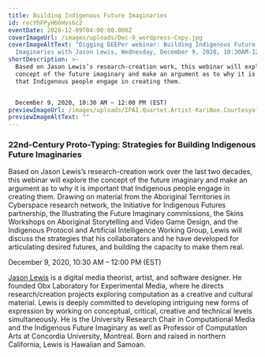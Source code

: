 ```yaml
---
title: Building Indigenous Future Imaginaries
id: recYhFPyH66Hvs6c2
eventDate: 2020-12-09T04:00:00.000Z
coverImageUrl: /images/uploads/Dec-9_wordpress-Copy.jpg
coverImageAltText: "Digging DEEPer webinar: Building Indigenous Future
  Imaginaries with Jason Lewis, Wednesday, December 9, 2020, 10:30AM-12PM (EST)"
shortDescription: >-
  Based on Jason Lewis’s research-creation work, this webinar will explore the
  concept of the future imaginary and make an argument as to why it is important
  that Indigenous people engage in creating them.


  December 9, 2020, 10:30 AM – 12:00 PM (EST)
previewImageUrl: /images/uploads/IPAI.Quartet.Artist-KariNoe.CourtesyoftheInitiativeforIndigenousFutures1.png
previewImageAltText: ""
---
```

### **22nd-Century Proto-Typing: Strategies for Building Indigenous Future Imaginaries**

Based on Jason Lewis’s research-creation work over the last two decades, this webinar will explore the concept of the future imaginary and make an argument as to why it is important that Indigenous people engage in creating them. Drawing on material from the Aboriginal Territories in Cyberspace research network, the Initiative for Indigenous Futures partnership, the Illustrating the Future Imaginary commissions, the Skins Workshops on Aboriginal Storytelling and Video Game Design, and the Indigenous Protocol and Artificial Intelligence Working Group, Lewis will discuss the strategies that his collaborators and he have developed for articulating desired futures, and building the capacity to make them real.

December 9, 2020, 10:30 AM – 12:00 PM (EST)

[Jason Lewis](http://jasonlewis.org/) is a digital media theorist, artist, and software designer. He founded Obx Laboratory for Experimental Media, where he directs research/creation projects exploring computation as a creative and cultural material. Lewis is deeply committed to developing intriguing new forms of expression by working on conceptual, critical, creative and technical levels simultaneously. He is the University Research Chair in Computational Media and the Indigenous Future Imaginary as well as Professor of Computation Arts at Concordia University, Montreal. Born and raised in northern California, Lewis is Hawaiian and Samoan.
